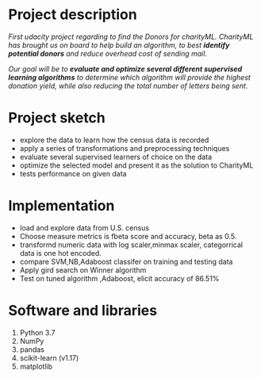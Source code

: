 # Project description
_First udacity project regarding to find the Donors for charityML. 
 CharityML has brought us on board to help build an algorithm,
 to best **identify potential donors** and reduce overhead cost of sending mail_.

_Our goal will be to **evaluate and optimize several different supervised learning algorithms**
to determine which algorithm will provide the highest donation yield, 
while also reducing the total number of letters being sent_.

# Project sketch
 * explore the data to learn how the census data is recorded
 * apply a series of transformations and preprocessing techniques 
 * evaluate several supervised learners of choice on the data
 * optimize the selected model and present it as the solution to CharityML
 * tests performance on  given data

# Implementation
* load and explore data from U.S. census
* Choose measure metrics is fbeta score and accuracy, beta as 0.5.
* transformd numeric data with  log scaler,minmax scaler, categorrical data is one hot encoded.
* compare SVM,NB,Adaboost classifer on training and testing data
* Apply gird search on Winner algorithm
* Test on tuned algorithm ,Adaboost, elicit accuracy of 86.51% 

# Software and libraries
1. Python 3.7
2. NumPy
3. pandas
4. scikit-learn (v1.17)
5. matplotlib

